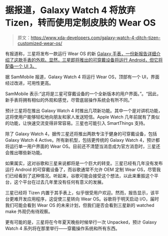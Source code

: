 # 据报道，Galaxy Watch 4 将放弃 Tizen，转而使用定制皮肤的 Wear OS

> 原文：<https://www.xda-developers.com/galaxy-watch-4-ditch-tizen-customized-wear-os/>

有报道称，三星将发布一款运行 Wear OS 的新 [Galaxy 手表，一份新报告详细介绍了这款手表的外观。显然，三星即将推出的可穿戴设备将运行 Android，但它将配备一个 UI 3。](https://www.xda-developers.com/samsung-galaxy-watch-4-wear-os-blood-glucose/)

据 SamMobile 报道，Galaxy Watch 4 将运行 Wear OS，顶部有一个 UI，界面经过改进，可用性更高。

SamMobile 表示:“这将是三星可穿戴设备的一个全新版本的用户界面。”。“因此，新手表将拥有相似的外观和感觉，尽管底层操作系统会有所不同。”

预计三星将在推出 Galaxy Watch 4 时推出几项新功能。其中一个是对讲机功能，这将使用户能够轻松地向朋友和家人发送短信。Apple Watch 几年前就有了类似的功能，让快速交流变得非常容易。三星也可能引入 SmartThings 支持。

除了 Galaxy Watch 4，据传三星还将推出两款专注于健身的可穿戴设备，包括 Galaxy Watch 4 Active。所有新机型，包括更传统的 Galaxy Watch 4，预计都将运行单一用户界面的 Wear OS。目前还不清楚当消息成为官方消息时，三星还会推出哪些新功能。

如果属实，这对谷歌和三星来说都将是一个巨大的转变。三星已经有几年没有发布运行 Android 的可穿戴设备了，而谷歌通常不允许 OEM 定制 Wear OS，尽管我们已经看到了这种情况。听起来，谷歌可能会接受这个想法，以此来重振这个平台，这个平台在过去几年里没有任何有意义的发展。

三星已经将 Tizen 内置于其手表上，似乎很受用户欢迎。然而，报告显示，该平台更难开发应用程序，这促使三星转向 Wear OS。谷歌将于明天启动 I/O，届时我们可能会看到 Wear OS 的未来计划，但我们是否会看到三星新的 watched make 外观仍有待观察。

更有可能的是，三星将在今年夏天晚些时候举行一次 Unpacked，预计 Galaxy Watch 4 系列将在那里举行——穿戴操作系统和所有东西。